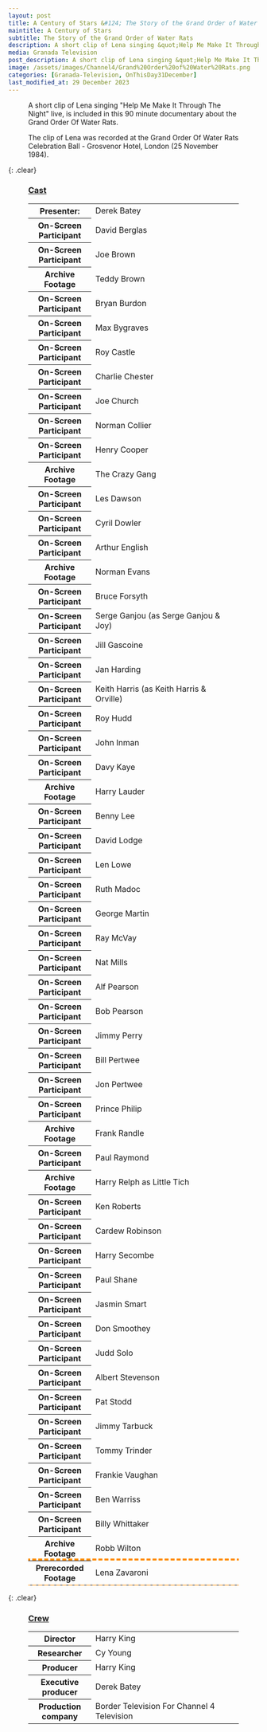 ```yaml
---
layout: post
title: A Century of Stars &#124; The Story of the Grand Order of Water Rats &#124; 31 December 1984
maintitle: A Century of Stars
subtitle: The Story of the Grand Order of Water Rats
description: A short clip of Lena singing &quot;Help Me Make It Through The Night&quot; live, is included in this 90 minute documentary about the Grand Order Of Water Rats.
media: Granada Television
post_description: A short clip of Lena singing &quot;Help Me Make It Through The Night&quot; live, is included in this 90 minute documentary about the Grand Order Of Water Rats.
image: /assets/images/Channel4/Grand%20Order%20of%20Water%20Rats.png
categories: [Granada-Television, OnThisDay31December]
last_modified_at: 29 December 2023
---
```


<figure class="fig3">
<p>A short clip of Lena singing &quot;Help Me Make It Through The Night&quot; live, is included in this 90 minute documentary about the Grand Order Of Water Rats.</p>
<p>The clip of Lena was recorded at the Grand Order Of Water Rats Celebration Ball - Grosvenor Hotel, London (25 November 1984).</p>
</figure>

{: .clear}

<figure class="fig3">
<h3 id="cast"><a href="#cast">Cast</a></h3>
<table>
<tr><th style="width:30%;">Presenter:</th><td style="width:70%;">Derek Batey</td></tr>
<tr><th>On-Screen Participant</th><td>David Berglas</td></tr>
<tr><th>On-Screen Participant</th><td>Joe Brown</td></tr>
<tr><th>Archive Footage</th><td>Teddy Brown</td></tr>
<tr><th>On-Screen Participant</th><td>Bryan Burdon</td></tr>
<tr><th>On-Screen Participant</th><td>Max Bygraves</td></tr>
<tr><th>On-Screen Participant</th><td>Roy Castle</td></tr>
<tr><th>On-Screen Participant</th><td>Charlie Chester</td></tr>
<tr><th>On-Screen Participant</th><td>Joe Church</td></tr>
<tr><th>On-Screen Participant</th><td>Norman Collier</td></tr>
<tr><th>On-Screen Participant</th><td>Henry Cooper</td></tr>
<tr><th>Archive Footage</th><td>The Crazy Gang</td></tr>
<tr><th>On-Screen Participant</th><td>Les Dawson</td></tr>
<tr><th>On-Screen Participant</th><td>Cyril Dowler</td></tr>
<tr><th>On-Screen Participant</th><td>Arthur English</td></tr>
<tr><th>Archive Footage</th><td>Norman Evans</td></tr>
<tr><th>On-Screen Participant</th><td>Bruce Forsyth</td></tr>
<tr><th>On-Screen Participant</th><td>Serge Ganjou (as Serge Ganjou &amp; Joy)</td></tr>
<tr><th>On-Screen Participant</th><td>Jill Gascoine</td></tr>
<tr><th>On-Screen Participant</th><td>Jan Harding</td></tr>
<tr><th>On-Screen Participant</th><td>Keith Harris (as Keith Harris &amp; Orville)</td></tr>
<tr><th>On-Screen Participant</th><td>Roy Hudd</td></tr>
<tr><th>On-Screen Participant</th><td>John Inman</td></tr>
<tr><th>On-Screen Participant</th><td>Davy Kaye</td></tr>
<tr><th>Archive Footage</th><td>Harry Lauder</td></tr>
<tr><th>On-Screen Participant</th><td>Benny Lee</td></tr>
<tr><th>On-Screen Participant</th><td>David Lodge</td></tr>
<tr><th>On-Screen Participant</th><td>Len Lowe</td></tr>
<tr><th>On-Screen Participant</th><td>Ruth Madoc</td></tr>
<tr><th>On-Screen Participant</th><td>George Martin</td></tr>
<tr><th>On-Screen Participant</th><td>Ray McVay</td></tr>
<tr><th>On-Screen Participant</th><td>Nat Mills</td></tr>
<tr><th>On-Screen Participant</th><td>Alf Pearson</td></tr>
<tr><th>On-Screen Participant</th><td>Bob Pearson</td></tr>
<tr><th>On-Screen Participant</th><td>Jimmy Perry</td></tr>
<tr><th>On-Screen Participant</th><td>Bill Pertwee</td></tr>
<tr><th>On-Screen Participant</th><td>Jon Pertwee</td></tr>
<tr><th>On-Screen Participant</th><td>Prince Philip</td></tr>
<tr><th>Archive Footage</th><td>Frank Randle</td></tr>
<tr><th>On-Screen Participant</th><td>Paul Raymond</td></tr>
<tr><th>Archive Footage</th><td>Harry Relph as Little Tich</td></tr>
<tr><th>On-Screen Participant</th><td>Ken Roberts</td></tr>
<tr><th>On-Screen Participant</th><td>Cardew Robinson</td></tr>
<tr><th>On-Screen Participant</th><td>Harry Secombe</td></tr>
<tr><th>On-Screen Participant</th><td>Paul Shane</td></tr>
<tr><th>On-Screen Participant</th><td>Jasmin Smart</td></tr>
<tr><th>On-Screen Participant</th><td>Don Smoothey</td></tr>
<tr><th>On-Screen Participant</th><td>Judd Solo</td></tr>
<tr><th>On-Screen Participant</th><td>Albert Stevenson</td></tr>
<tr><th>On-Screen Participant</th><td>Pat Stodd</td></tr>
<tr><th>On-Screen Participant</th><td>Jimmy Tarbuck</td></tr>
<tr><th>On-Screen Participant</th><td>Tommy Trinder</td></tr>
<tr><th>On-Screen Participant</th><td>Frankie Vaughan</td></tr>
<tr><th>On-Screen Participant</th><td>Ben Warriss</td></tr>
<tr><th>On-Screen Participant</th><td>Billy Whittaker</td></tr>
<tr><th>Archive Footage</th><td>Robb Wilton</td></tr>
<tr style="outline: 4px dashed darkorange;" id="lz"><th>Prerecorded Footage</th><td>Lena Zavaroni</td></tr>
</table>
</figure>

{: .clear}

<figure class="fig3">
<h3 id="crew"><a href="#crew">Crew</a></h3>
<table>
<tr><th style="width:30%;">Director</th><td style="width:70%;">	Harry King</td></tr>
<tr><th>Researcher</th><td>Cy Young</td></tr>
<tr><th>Producer</th><td>Harry King</td></tr>
<tr><th>Executive producer</th><td>Derek Batey</td></tr>
<tr><th>Production company</th><td>Border Television For Channel 4 Television</td></tr>
</table>
</figure>

